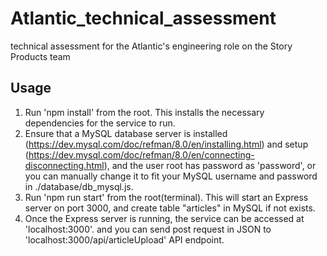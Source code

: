 # Atlantic_technical_assessment
technical assessment for the Atlantic's engineering role on the Story Products team

## Usage
1. Run 'npm install' from the root. This installs the necessary dependencies for the service to run.
1. Ensure that a MySQL database server is 
installed (https://dev.mysql.com/doc/refman/8.0/en/installing.html) 
and setup (https://dev.mysql.com/doc/refman/8.0/en/connecting-disconnecting.html), and the user root has password as 'password', or you can manually change it to fit your MySQL username and password in ./database/db_mysql.js.
1. Run 'npm run start' from the root(terminal). This will start an Express server on port 3000, and create table "articles" in MySQL if not exists.
1. Once the Express server is running, the service can be accessed at 'localhost:3000'. and you can send post request in JSON to 'localhost:3000/api/articleUpload' API endpoint.